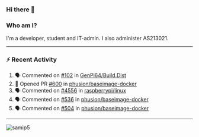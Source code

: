 ### Hi there 👋

### Who am I?
I'm a developer, student and IT-admin. I also administer AS213021.

---
### :zap: Recent Activity
<!--START_SECTION:activity-->
1. 🗣 Commented on [#102](https://github.com/GenPi64/Build.Dist/issues/102) in [GenPi64/Build.Dist](https://github.com/GenPi64/Build.Dist)
2. 💪 Opened PR [#600](https://github.com/phusion/baseimage-docker/pull/600) in [phusion/baseimage-docker](https://github.com/phusion/baseimage-docker)
3. 🗣 Commented on [#4556](https://github.com/raspberrypi/linux/issues/4556) in [raspberrypi/linux](https://github.com/raspberrypi/linux)
4. 🗣 Commented on [#536](https://github.com/phusion/baseimage-docker/issues/536) in [phusion/baseimage-docker](https://github.com/phusion/baseimage-docker)
5. 🗣 Commented on [#504](https://github.com/phusion/baseimage-docker/issues/504) in [phusion/baseimage-docker](https://github.com/phusion/baseimage-docker)
<!--END_SECTION:activity-->
---

<img align="center" src="https://github-readme-stats.vercel.app/api?username=samip5&show_icons=true" alt="samip5" />
